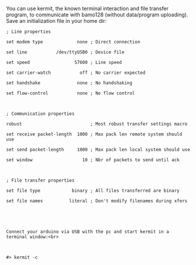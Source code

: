 You can use kermit, the known terminal interaction and file transfer program, to  communicate with bamo128 (without data/program uploading).<br>
Save an initialization file in your home dir:<br>
<pre><code>; Line properties<br>
set modem type             none ; Direct connection<br>
set line           /dev/ttyUSB0 ; Device file<br>
set speed                 57600 ; Line speed<br>
set carrier-watch           off ; No carrier expected<br>
set handshake              none ; No handshaking<br>
set flow-control           none ; No flow control<br>
<br>
; Communication properties<br>
robust                          ; Most robust transfer settings macro<br>
set receive packet-length  1000 ; Max pack len remote system should use<br>
set send packet-length     1000 ; Max pack len local system should use<br>
set window                   10 ; Nbr of packets to send until ack<br>
<br>
; File transfer properties<br>
set file type            binary ; All files transferred are binary<br>
set file names          literal ; Don't modify filenames during xfers<br>
<br>
<br>
Connect your arduino via USB with the pc and start kermit in a terminal window:&lt;br&gt;<br>
<br>
#&gt; kermit -c<br>
</code></pre>